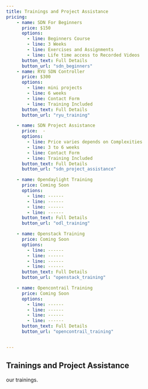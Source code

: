 ```yaml
---
title: Trainings and Project Assistance
pricing:
    - name: SDN For Beginners
      price: $150
      options:
        - line: Beginners Course
        - line: 3 Weeks
        - line: Exercises and Assignments
        - line: Life time access to Recorded Videos
      button_text: Full Details
      button_url: "sdn_beginners"
    - name: RYU SDN Controller
      price: $300
      options:
        - line: mini projects
        - line: 6 weeks
        - line: Contact Form
        - line: Training Included
      button_text: Full Details
      button_url: "ryu_training"

    - name: SDN Project Assistance
      price:  -
      options:
        - line: Price varies depends on Complexities
        - line: 3 to 6 weeks
        - line: Contact Form
        - line: Training Included
      button_text: Full Details
      button_url: "sdn_project_assistance"

    - name: Opendaylight Training
      price: Coming Soon
      options:
        - line: ------
        - line: ------
        - line: ------
        - line: ------
      button_text: Full Details
      button_url: "odl_training"

    - name: Openstack Training
      price: Coming Soon
      options:
        - line: ------
        - line: ------
        - line: ------
        - line: ------
      button_text: Full Details
      button_url: "openstack_training"

    - name: Opencontrail Training
      price: Coming Soon
      options:
        - line: ------
        - line: ------
        - line: ------
        - line: ------
      button_text: Full Details
      button_url: "opencontrail_training"


---
```

## Trainings and Project Assistance
our trainings.
